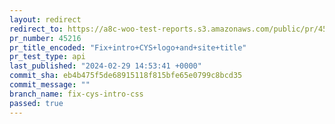 ```yaml
---
layout: redirect
redirect_to: https://a8c-woo-test-reports.s3.amazonaws.com/public/pr/45216/api/index.html
pr_number: 45216
pr_title_encoded: "Fix+intro+CYS+logo+and+site+title"
pr_test_type: api
last_published: "2024-02-29 14:53:41 +0000"
commit_sha: eb4b475f5de68915118f815bfe65e0799c8bcd35
commit_message: ""
branch_name: fix-cys-intro-css
passed: true
---
```

